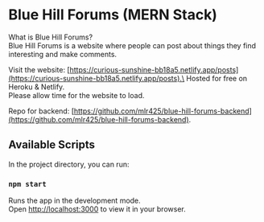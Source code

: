 # Blue Hill Forums (MERN Stack)

What is Blue Hill Forums?\
Blue Hill Forums is a website where people can post about things they find interesting and make comments.

Visit the website: [https://curious-sunshine-bb18a5.netlify.app/posts](https://curious-sunshine-bb18a5.netlify.app/posts).\
Hosted for free on Heroku & Netlify.\
Please allow time for the website to load.

Repo for backend: [https://github.com/mlr425/blue-hill-forums-backend](https://github.com/mlr425/blue-hill-forums-backend).


## Available Scripts

In the project directory, you can run:

### `npm start`

Runs the app in the development mode.\
Open [http://localhost:3000](http://localhost:3000) to view it in your browser.
